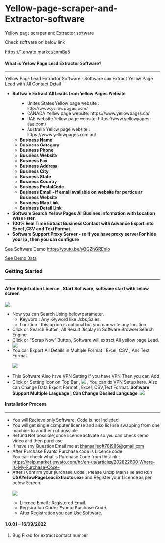 
# Yellow-page-scraper-and-Extractor-software
Yellow page scraper and Extractor software 

Check software on below link

https://1.envato.market/qnmBa5

  <h4>What is Yellow Page Lead Extractor Software?</h4>
            <hr class="notop">
            <p>
                Yellow Page Lead Extractor Software - Software can Extract Yellow Page Lead with All Contact Detail	
              <ul>
                    <li>
                         <strong>Software Extract All Leads from Yellow Pages Website</strong>
						 <ul>                         
<ul>
<li> Unites States Yellow page website :  http://www.yellowpages.com/</li>
<li> CANADA  Yellow page website:  https://www.yellowpages.ca/</li>
<li> UAE website Yellow page website:  https://www.yellowpages-uae.com/</li>
<li> Australia Yellow page website :  https://www.yellowpages.com.au/</li>
</ul>
<li><strong>Business Name</strong></li>
								  <li><strong>Business Category</strong></li>
								   <li><strong>Business Phone</strong></li>
								    <li><strong>Business Website</strong></li>
									<li><strong>Business Fax</strong></li>
								  <li><strong>Business Address</strong></li>
								  <li><strong>Business City</strong></li>
								  <li><strong>Business State</strong></li>
								  <li><strong>Business Country</strong></li>
								   <li><strong>Business PostalCode</strong></li>
								  <li><strong>Business Email  - if email available on website for perticular Business Website</strong></li>
								   <li><strong> Business Map Link</strong></li>
								    <li><strong> Business Detail Link</strong></li>
						 </ul>
                    </li>
					<li>
                         <strong>Software Search Yellow Pages All Busines information with Location Wise Filter.</strong>
                    </li>
					<li>
					      <strong>100% Real Time Extract Business Contact with Advance Export into Excel ,CSV and Text Format.</strong>
					</li>
					<li>
					     <strong>Software Support Proxy Server - so if you have proxy server For hide your ip , then you can configure</strong> 
					</li>
                </ul>
See Software Demo <a href="https://youtu.be/oQGZhGREnIo">https://youtu.be/oQGZhGREnIo</a>
   </p>
<p>
   <a href="https://docs.google.com/spreadsheets/d/1d_OQ51lr-HX81YHvDVnuEoIsV1oVMg8P/edit?usp=sharing&ouid=106820089655145576266&rtpof=true&sd=true">
See Demo Data
</a>
            </p>
    <div class="page-header">
                <h3>Getting Started</h3>
                <hr class="notop">
            </div>
            <h4>After Registration Licence , Start Software, software start with below screen</h4>
			<img src="http://bhansalisoft.com/EvantoSnap/USAYellowPageLead/02.png"></img>
			 <ul>
                  <li>Now you can Search Using  below parameter.
				       <ul>
                  <li>Keyword :   Any Keyword like Jobs,Sales.</li>
				  <li>Location :  this option is optional but you can write any location .</li>
                </ul>
				  </li>
				  <li>Click on Search Button, All Result Display in Software Browser Search Engine.  </li>
		        <li>Click on "Scrap Now" Button, Software will extract All yellow page Lead.  </li>
				   	<img src="http://bhansalisoft.com/EvantoSnap/USAYellowPageLead/03.png"></img>
				    <li>You can Export All Details in Multiple Format : Excel, CSV , And Text Format.</li>
					<br/>
					   <img src="http://bhansalisoft.com/EvantoSnap/USAYellowPageLead/04.png"></img> 
				   	<br/>
						<br/>
				   <li>This Software Also have VPN Setting if you have VPN Then you can Add 
				   <br/>
				   <li> Click on Setting Icon on Top Bar ,  	<img src="http://bhansalisoft.com/EvantoSnap/settingicon.png"></img> , You can do  VPN Setup here. 
				   Also can Change Data Export Format , Excel, CSV,Text Format.
				   <b>Software Support Multiple Language , Can Change Desired Language.</b>
				   <img src="http://bhansalisoft.com/EvantoSnap/USAYellowPageLead/05.png"></img> 
				   </li>  
              </ul>
			   <div class="page-header">
                <h4>Installation Process </h4>
                <hr class="notop">
            </div>
            <ul>
			    <li>You will Recieve only Software. Code is not Included</li>
			       <li>You will get single computer license and also license swapping from one machine to another not possible</li>
              <li>Refund Not possible, once licence activate so you can check demo video and then purchase</li>
	<li>	If have any Question Email me at  <a href="mailto:bhansalisoft781986@gmail.com">bhansalisoft781986@gmail.com</a>
      </li>
                <li>After Purchase Evanto Purchase code is Licence code 
                  <br/>
                   You can check what is Purchase Code from this link :<a href="https://help.market.envato.com/hc/en-us/articles/202822600-Where-Is-My-Purchase-Code-"> https://help.market.envato.com/hc/en-us/articles/202822600-Where-Is-My-Purchase-Code-</a>
				</li>
	           <li>After i Confirm your purchase Code , Please Unzip Main File and Run <b>USAYellowPageLeadExtractor.exe</b> and Register your Licence as per below Screen.</li>
			       <br/>
     			<img src="http://bhansalisoft.com/EvantoSnap/USAYellowPageLead/01.png"></img>
			   <ul>
                  <li>Licence Email :   Registered Email.</li>
				  <li>Registration Code :  Evanto Purchase Code.</li>
				   <li>After Registration you can Use Software.</li>
                </ul>
            </ul>
<h4 id="item-description__2-2-0-03-06-2020">1.0.01 – 16/09/2022</h4>
<ol>
    <li>Bug Fixed for extract contact number</li>
</ol>
